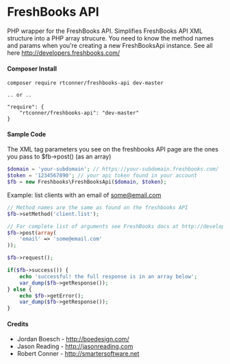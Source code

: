 FreshBooks API
============

PHP wrapper for the FreshBooks API. Simplifies FreshBooks API XML structure into a PHP array strucure. You need to know the method names and params when you're creating a new FreshBooksApi instance. See all here http://developers.freshbooks.com/

#### Composer Install

    composer require rtconner/freshbooks-api dev-master
    
    .. or ..
    
    "require": {
        "rtconner/freshbooks-api": "dev-master"
    }


#### Sample Code

The XML tag parameters you see on the freshbooks API page are the ones you pass to $fb->post() (as an array)

```php
$domain = 'your-subdomain'; // https://your-subdomain.freshbooks.com/
$token = '1234567890'; // your api token found in your account
$fb = new Freshbooks\FreshBooksApi($domain, $token); 
```

Example: list clients with an email of some@email.com

```php
// Method names are the same as found on the freshbooks API
$fb->setMethod('client.list');

// For complete list of arguments see FreshBooks docs at http://developers.freshbooks.com
$fb->post(array(
    'email' => 'some@email.com'
));

$fb->request();

if($fb->success()) {
	echo 'successful! the full response is in an array below';
	var_dump($fb->getResponse());
} else {
	echo $fb->getError();
	var_dump($fb->getResponse());
}
```

#### Credits

 - Jordan Boesch - http://boedesign.com/
 - Jason Reading - http://jasonreading.com
 - Robert Conner - http://smartersoftware.net
